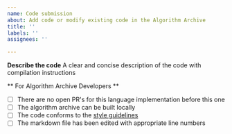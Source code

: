 ```yaml
---
name: Code submission
about: Add code or modify existing code in the Algorithm Archive
title: ''
labels: ''
assignees: ''

---
```


<!--
Thanks for submitting code to the Algorithm Archive!

Before continuing, please be sure you have read the [How to contribute guide for code submission](https://github.com/algorithm-archivists/algorithm-archive/wiki/How-to-Contribute#step-3---submitting-code) and have:

1. edited the markdown file with the appropriate line numbers for your submission
2. built the algorithm archive with `gitbook install && gitbook serve` to make sure your code can be seen on your branch
3. followed all necessary [style guidelines](https://github.com/algorithm-archivists/algorithm-archive/wiki/Code-style-guide) for your language, if available

If you would like to contact us, we are also available on discord at https://discord.gg/2PEjsR
-->

**Describe the code**
A clear and concise description of the code with compilation instructions

<!--- Please leave this section --->
** For Algorithm Archive Developers **
- [ ] There are no open PR's for this language implementation before this one
- [ ] The algorithm archive can be built locally
- [ ] The code conforms to the [style guidelines](https://github.com/algorithm-archivists/algorithm-archive/wiki/Code-style-guide)
- [ ] The markdown file has been edited with appropriate line numbers
